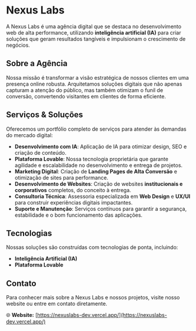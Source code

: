 # Nexus Labs

A Nexus Labs é uma agência digital que se destaca no desenvolvimento web de alta performance, utilizando **inteligência artificial (IA)** para criar soluções que geram resultados tangíveis e impulsionam o crescimento de negócios.

## Sobre a Agência

Nossa missão é transformar a visão estratégica de nossos clientes em uma presença online robusta. Arquitetamos soluções digitais que não apenas capturam a atenção do público, mas também otimizam o funil de conversão, convertendo visitantes em clientes de forma eficiente.

## Serviços & Soluções

Oferecemos um portfólio completo de serviços para atender às demandas do mercado digital:

* **Desenvolvimento com IA**: Aplicação de IA para otimizar design, SEO e criação de conteúdo.
* **Plataforma Lovable**: Nossa tecnologia proprietária que garante agilidade e escalabilidade no desenvolvimento e entrega de projetos.
* **Marketing Digital**: Criação de **Landing Pages de Alta Conversão** e otimização de sites para performance.
* **Desenvolvimento de Websites**: Criação de websites **institucionais e corporativos** completos, do conceito à entrega.
* **Consultoria Técnica**: Assessoria especializada em **Web Design** e **UX/UI** para construir experiências digitais impactantes.
* **Suporte e Manutenção**: Serviços contínuos para garantir a segurança, estabilidade e o bom funcionamento das aplicações.

## Tecnologias

Nossas soluções são construídas com tecnologias de ponta, incluindo:

* **Inteligência Artificial (IA)**
* **Plataforma Lovable**

## Contato

Para conhecer mais sobre a Nexus Labs e nossos projetos, visite nosso website ou entre em contato diretamente.

🌐 **Website:** [https://nexuslabs-dev.vercel.app/](https://nexuslabs-dev.vercel.app/)
